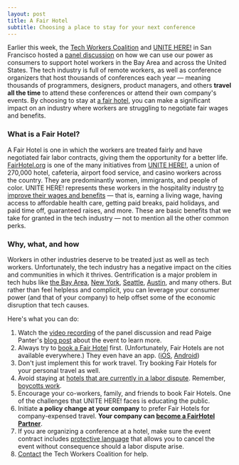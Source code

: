 ```yaml
---
layout: post
title: A Fair Hotel
subtitle: Choosing a place to stay for your next conference
---
```


Earlier this week, the [Tech Workers Coalition](https://techworkerscoalition.org) and [UNITE HERE!](http://unitehere.org) in San Francisco hosted a [panel discussion](https://www.meetup.com/Tech-Workers-Coalition/events/240112005/) on how we can use our power as consumers to support hotel workers in the Bay Area and across the United States. The tech industry is full of remote workers, as well as conference organizers that host thousands of conferences each year &mdash; meaning thousands of programmers, designers, product managers, and others **travel all the time** to attend these conferences or attend their own company's events. By choosing to stay at [a fair hotel](http://www.fairhotel.org), you can make a significant impact on an industry where workers are struggling to negotiate fair wages and benefits.

<!--excerpt-->

### What is a Fair Hotel?

A Fair Hotel is one in which the workers are treated fairly and have negotiated fair labor contracts, giving them the opportunity for a better life. [FairHotel.org](http://www.fairhotel.org) is one of the many initiatives from [UNITE HERE!](http://unitehere.org), a union of 270,000 hotel, cafeteria, airport food service, and casino workers across the country. They are predominantly women, immigrants, and people of color. UNITE HERE! represents these workers in the hospitality industry [to improve their wages and benefits](http://unitehere.org/changed-lives/) &mdash; that is, earning a living wage, having access to affordable health care, getting paid breaks, paid holidays, and paid time off, guaranteed raises, and more. These are basic benefits that we take for granted in the tech industry &mdash; not to mention all the other common perks.

### Why, what, and how

Workers in other industries deserve to be treated just as well as tech workers. Unfortunately, the tech industry has a negative impact on the cities and communities in which it thrives. Gentrification is a major problem in tech hubs like [the Bay Area](https://www.antievictionmap.com), [New York](http://www.huffingtonpost.com/entry/new-york-city-gentrification-rent_us_57333863e4b0bc9cb048a8f6), [Seattle](http://www.capitolhillseattle.com/2014/02/anti-gentrification-protesters-target-corporate-shuttles-on-capitol-hill/), [Austin](http://www.dailytexanonline.com/2017/02/13/gentrification-is-chipping-away-at-austins-unique-culture), and many others. But rather than feel helpless and complicit, you can leverage your consumer power (and that of your company) to help offset some of the economic disruption that tech causes.

Here's what you can do:

1. Watch the [video recording](https://www.facebook.com/TechWorkersCoalition/videos/1905085736400616/) of the panel discussion and read Paige Panter's [blog post](https://medium.com/@pagepant/consumer-power-in-the-trump-era-tech-hotel-workers-united-b612548a7336) about the event to learn more.
1. Always try to [book a Fair Hotel](http://www.fairhotel.org/hotels-search) first. (Unfortunately, Fair Hotels are not available everywhere.) They even have an app. ([iOS](https://itunes.apple.com/us/app/fair-hotel/id557229771), [Android](https://play.google.com/store/apps/details?id=org.unitehere.fairhotel))
1. Don't just implement this for work travel. Try booking Fair Hotels for your personal travel as well.
1. Avoid staying at [hotels that are currently in a labor dispute](http://www.fairhotel.org/boycott-list). Remember, [boycotts work](https://teamster.org/blog/2016/06/teamsters-pride-work-look-back-coors-boycott).
1. Encourage your co-workers, family, and friends to book Fair Hotels. One of the challenges that UNITE HERE! faces is educating the public.
1. Initiate **a policy change at your company** to prefer Fair Hotels for company-expensed travel. **Your company can [become a FairHotel Partner](http://www.fairhotel.org/sign-fairhotel-partner)**.
1. If you are organizing a conference at a hotel, make sure the event contract includes [protective language](http://www.fairhotel.org/model-protective-language) that allows you to cancel the event without consequence should a labor dispute arise.
1. [Contact](https://techworkerscoalition.org/fairhotels/) the Tech Workers Coalition for help.
